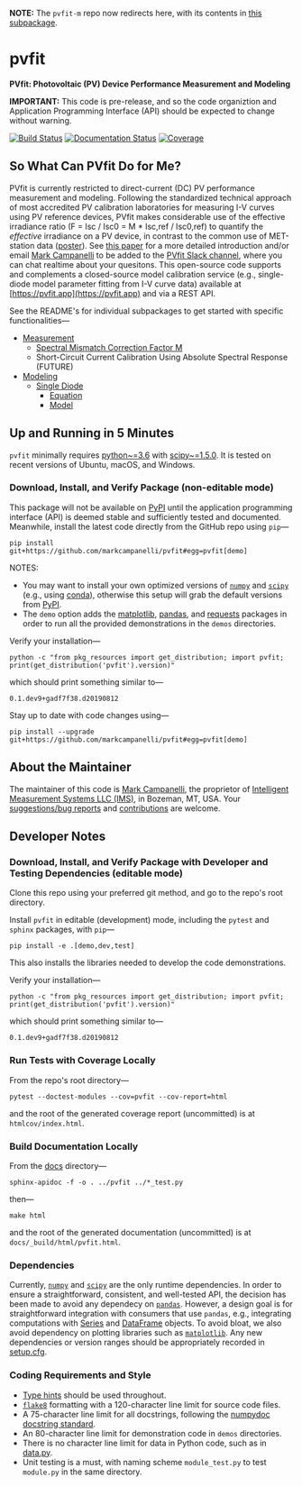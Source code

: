 **NOTE:** The `pvfit-m` repo now redirects here, with its contents in
[this subpackage](pvfit/measurement/spectral_correction).

# pvfit

**PVfit: Photovoltaic (PV) Device Performance Measurement and Modeling**

**IMPORTANT:** This code is pre-release, and so the code organiztion and Application Programming Interface (API) should
be expected to change without warning.

[![Build Status](https://dev.azure.com/markcampanelli/markcampanelli/_apis/build/status/markcampanelli.pvfit?branchName=master)](https://dev.azure.com/markcampanelli/markcampanelli/_build/latest?definitionId=1&branchName=master)
[![Documentation Status](https://readthedocs.org/projects/pvfit/badge/?version=latest)](https://pvfit.readthedocs.io/en/latest/?badge=latest)
[![Coverage](https://img.shields.io/azure-devops/coverage/markcampanelli/markcampanelli/2.svg)](https://dev.azure.com/markcampanelli/markcampanelli/definitionId=2&branchName=master)


## So What Can PVfit Do for Me?

PVfit is currently restricted to direct-current (DC) PV performance measurement and modeling. Following the standardized
technical approach of most accredited PV calibration laboratories for measuring I-V curves using PV reference devices,
PVfit makes considerable use of the effective irradiance ratio (F = Isc / Isc0 = M * Isc,ref / Isc0,ref) to quantify the
*effective* irradiance on a PV device, in contrast to the common use of MET-station data
([poster](https://pvpmc.sandia.gov/download/7302/)). See [this paper](https://doi.org/10.1002/ese3.190) for a more
detailed introduction and/or email [Mark Campanelli](mailto:mark.campanelli@gmail.com) to be added to the
[PVfit Slack channel](https://pvfit.slack.com), where you can chat realtime about your quesitons. This open-source code
supports and complements a closed-source model calibration service (e.g., single-diode model parameter fitting from I-V
curve data) available at [https://pvfit.app](https://pvfit.app) and via a REST API.

See the README's for individual subpackages to get started with specific functionalities—

- [Measurement](pvfit/measurement)
  - [Spectral Mismatch Correction Factor M](pvfit/measurement/spectral_correction)
  - Short-Circuit Current Calibration Using Absolute Spectral Response (FUTURE)
- [Modeling](pvfit/modeling)
  - [Single Diode](pvfit/modeling/single_diode)
      - [Equation](pvfit/modeling/single_diode/equation.py)
      - [Model](pvfit/modeling/single_diode/model.py)

## Up and Running in 5 Minutes

`pvfit` minimally requires [python~=3.6](https://www.python.org/) with [scipy~=1.5.0](https://www.scipy.org/). It is
tested on recent versions of Ubuntu, macOS, and Windows.

### Download, Install, and Verify Package (non-editable mode)

This package will not be available on [PyPI](https://pypi.org/) until the application programming interface (API) is
deemed stable and sufficiently tested and documented. Meanwhile, install the latest code directly from the GitHub repo
using `pip`—
```terminal
pip install git+https://github.com/markcampanelli/pvfit#egg=pvfit[demo]
```
NOTES:
- You may want to install your own optimized versions of [`numpy`](https://www.numpy.org/) and
[`scipy`](https://www.scipy.org/) (e.g., using [conda](https://docs.conda.io/en/latest/)), otherwise this setup will
grab the default versions from [PyPI](https://pypi.org/).
- The `demo` option adds the [matplotlib](https://matplotlib.org/), [pandas](https://pandas.pydata.org/), and
[requests](https://2.python-requests.org/en/master/) packages in order to run all the provided demonstrations in the
`demos` directories.

Verify your installation—
```terminal
python -c "from pkg_resources import get_distribution; import pvfit; print(get_distribution('pvfit').version)"
```
which should print something similar to—
```terminal
0.1.dev9+gadf7f38.d20190812
```

Stay up to date with code changes using—
```terminal
pip install --upgrade git+https://github.com/markcampanelli/pvfit#egg=pvfit[demo]
```

## About the Maintainer

The maintainer of this code is [Mark Campanelli](https://www.linkedin.com/in/markcampanelli/), the proprietor of
[Intelligent Measurement Systems LLC (IMS)](https://intelligentmeasurementsystems.com), in Bozeman, MT, USA. Your
[suggestions/bug reports](https://github.com/markcampanelli/pvfit/issues) and
[contributions](https://github.com/markcampanelli/pvfit/pulls) are welcome.

## Developer Notes

### Download, Install, and Verify Package with Developer and Testing Dependencies (editable mode)

Clone this repo using your preferred git method, and go to the repo's root directory.

Install `pvfit` in editable (development) mode, including the `pytest` and `sphinx` packages, with `pip`—
```terminal
pip install -e .[demo,dev,test]
```
This also installs the libraries needed to develop the code demonstrations.

Verify your installation—
```terminal
python -c "from pkg_resources import get_distribution; import pvfit; print(get_distribution('pvfit').version)"
```
which should print something similar to—
```terminal
0.1.dev9+gadf7f38.d20190812
```

### Run Tests with Coverage Locally

From the repo's root directory—
```terminal
pytest --doctest-modules --cov=pvfit --cov-report=html
```
and the root of the generated coverage report (uncommitted) is at `htmlcov/index.html`. 

### Build Documentation Locally

From the [docs](docs) directory—
```terminal
sphinx-apidoc -f -o . ../pvfit ../*_test.py
```
then—
```terminal
make html
```
and the root of the generated documentation (uncommitted) is at `docs/_build/html/pvfit.html`. 

### Dependencies

Currently, [`numpy`](https://www.numpy.org/) and [`scipy`](https://www.scipy.org/) are the only runtime dependencies. In
order to ensure a straightforward, consistent, and well-tested API, the decision has been made to avoid any dependecy on [`pandas`](https://pandas.pydata.org/). However, a design goal is for straightforward integration with consumers that
use `pandas`, e.g., integrating computations with
[Series](https://pandas.pydata.org/pandas-docs/stable/reference/api/pandas.Series.html) and
[DataFrame](https://pandas.pydata.org/pandas-docs/stable/reference/api/pandas.DataFrame.html) objects. To avoid
bloat, we also avoid dependency on plotting libraries such as [`matplotlib`](https://matplotlib.org/). Any new
dependencies or version ranges should be appropriately recorded in [setup.cfg](setup.cfg).

### Coding Requirements and Style

- [Type hints](https://docs.python.org/3/library/typing.html) should be used throughout.
- [`flake8`](http://flake8.pycqa.org/en/latest/) formatting with a 120-character line limit for source code files.
- A 75-character line limit for all docstrings, following the
[numpydoc docstring standard](https://numpydoc.readthedocs.io/en/latest/format.html).
- An 80-character line limit for demonstration code in `demos` directories.
- There is no character line limit for data in Python code, such as in
[data.py](pvfit/measurement/spectral_correction/data.py).
- Unit testing is a must, with naming scheme `module_test.py` to test `module.py` in the same directory.
